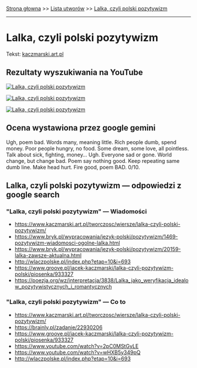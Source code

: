 [Strona głowna](../index.md) >> [Lista utworów](../list.md) >> [Lalka, czyli polski pozytywizm](242.md)

---

# Lalka, czyli polski pozytywizm

Tekst: [kaczmarski.art.pl](https://www.kaczmarski.art.pl/tworczosc/wiersze/lalka-czyli-polski-pozytywizm/)

## Rezultaty wyszukiwania na YouTube

[![Lalka, czyli polski pozytywizm](http://img.youtube.com/vi/wHXB5y349pQ/0.jpg)](https://www.youtube.com/watch?v=wHXB5y349pQ "Jacek Kaczmarski - Lalka, czyli polski pozytywizm - YouTube")

[![Lalka, czyli polski pozytywizm](http://img.youtube.com/vi/2pC0MStGyLE/0.jpg)](https://www.youtube.com/watch?v=2pC0MStGyLE "Jacek Kaczmarski - Lalka, czyli polski pozytywizm - YouTube")

[![Lalka, czyli polski pozytywizm](http://img.youtube.com/vi/3tOZvDO1iSk/0.jpg)](https://www.youtube.com/watch?v=3tOZvDO1iSk "Jacek Wójcicki Miejcie nadzieję - YouTube")

## Ocena wystawiona przez google gemini

Ugh, poem bad. Words many, meaning little. Rich people dumb, spend money. Poor people hungry, no food. Some dream, some love, all pointless. Talk about sick, fighting, money… Ugh. Everyone sad or gone. World change, but change bad. Poem say nothing good. Keep repeating same dumb line. Make head hurt. Fire good, poem BAD. 0/10.


## Lalka, czyli polski pozytywizm — odpowiedzi z google search

### "Lalka, czyli polski pozytywizm" — Wiadomości

 - <https://www.kaczmarski.art.pl/tworczosc/wiersze/lalka-czyli-polski-pozytywizm/>
 - <https://www.bryk.pl/wypracowania/jezyk-polski/pozytywizm/1469-pozytywizm-wiadomosci-ogolne-lalka.html>
 - <https://www.bryk.pl/wypracowania/jezyk-polski/pozytywizm/20159-lalka-zawsze-aktualna.html>
 - <http://wlaczpolske.pl/index.php?etap=10&i=693>
 - <https://www.groove.pl/jacek-kaczmarski/lalka-czyli-pozytywizm-polski/piosenka/933327>
 - <https://poezja.org/wz/interpretacja/3838/Lalka_jako_weryfikacja_idealow_pozytywistycznych_i_romantycznych>

### "Lalka, czyli polski pozytywizm" — Co to

 - <https://www.kaczmarski.art.pl/tworczosc/wiersze/lalka-czyli-polski-pozytywizm/>
 - <https://brainly.pl/zadanie/22930206>
 - <https://www.groove.pl/jacek-kaczmarski/lalka-czyli-pozytywizm-polski/piosenka/933327>
 - <https://www.youtube.com/watch?v=2pC0MStGyLE>
 - <https://www.youtube.com/watch?v=wHXB5y349pQ>
 - <http://wlaczpolske.pl/index.php?etap=10&i=693>

